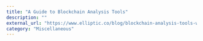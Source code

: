 ```yaml
---
title: "A Guide to Blockchain Analysis Tools"
description: ""
external_url: "https://www.elliptic.co/blog/blockchain-analysis-tools-what-options-are-available-and-why-are-they-important"
category: "Miscellaneous"
---
```

